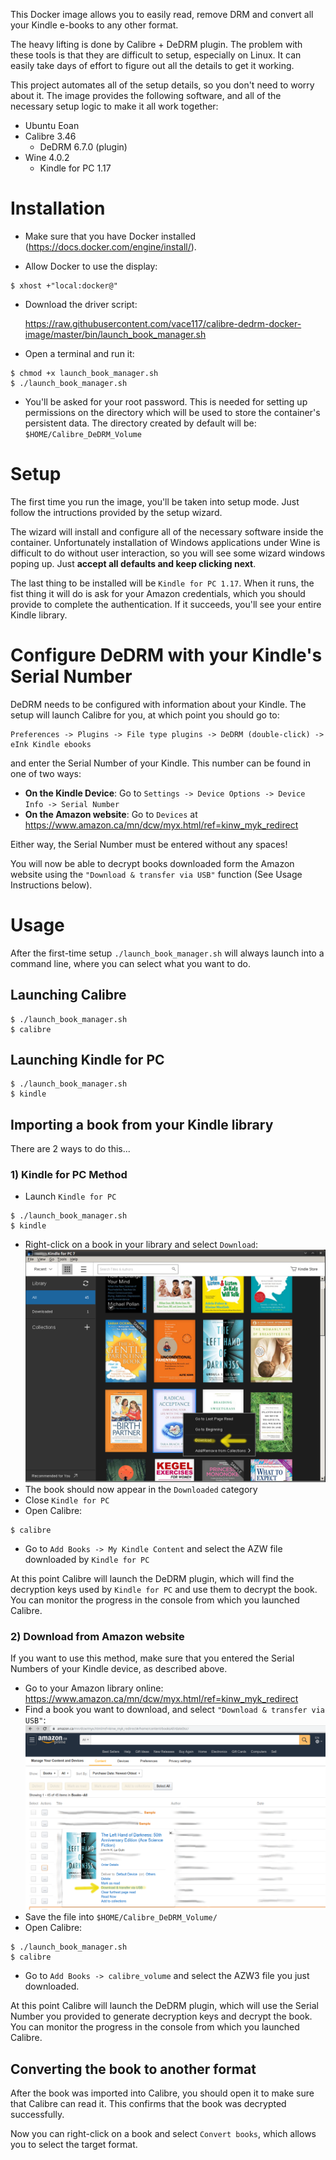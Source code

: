 This Docker image allows you to easily read, remove DRM and convert all your Kindle e-books to any other format.

The heavy lifting is done by Calibre + DeDRM plugin. The problem with these tools is that they are difficult to setup, especially on Linux. It can easily take days of effort to figure out all the details to get it working. 

This project automates all of the setup details, so you don't need to worry about it. The image provides the following software, and all of the necessary setup logic to make it all work together:
* Ubuntu Eoan
* Calibre 3.46
  * DeDRM 6.7.0 (plugin)
* Wine 4.0.2
  * Kindle for PC 1.17


# Installation
* Make sure that you have Docker installed (https://docs.docker.com/engine/install/).

* Allow Docker to use the display:
```text
$ xhost +"local:docker@"
```

* Download the driver script: 
   
    https://raw.githubusercontent.com/vace117/calibre-dedrm-docker-image/master/bin/launch_book_manager.sh
   
* Open a terminal and run it:
```text
$ chmod +x launch_book_manager.sh
$ ./launch_book_manager.sh
```

* You'll be asked for your root password. This is needed for setting up permissions on the directory which will be used to store the container's persistent data. The directory created by default will be: `$HOME/Calibre_DeDRM_Volume`

# Setup
The first time you run the image, you'll be taken into setup mode. Just follow the intructions provided by the setup wizard.

The wizard will install and configure all of the necessary software inside the container. Unfortunately installation of Windows applications under Wine is difficult to do without user interaction, so you will see some wizard windows poping up. Just **accept all defaults and keep clicking next**.

The last thing to be installed will be `Kindle for PC 1.17`. When it runs, the fist thing it will do is ask for your Amazon credentials, which you should provide to complete the authentication. If it succeeds, you'll see your entire Kindle library.

# Configure DeDRM with your Kindle's Serial Number
DeDRM needs to be configured with information about your Kindle. The setup will launch Calibre for you, at which point you should go to:
```text
Preferences -> Plugins -> File type plugins -> DeDRM (double-click) -> eInk Kindle ebooks
```
and enter the Serial Number of your Kindle. This number can be found in one of two ways:
* **On the Kindle Device**: Go to `Settings -> Device Options -> Device Info -> Serial Number`
* **On the Amazon website**: Go to `Devices` at https://www.amazon.ca/mn/dcw/myx.html/ref=kinw_myk_redirect

Either way, the Serial Number must be entered without any spaces!

You will now be able to decrypt books downloaded form the Amazon website using the `"Download & transfer via USB"` function (See Usage Instructions below).

# Usage
After the first-time setup `./launch_book_manager.sh` will always launch into a command line, where you can select what you want to do.

## Launching Calibre
```text
$ ./launch_book_manager.sh
$ calibre
```
## Launching Kindle for PC
```text
$ ./launch_book_manager.sh
$ kindle
```


## Importing a book from your Kindle library
There are 2 ways to do this...

### 1) Kindle for PC Method
* Launch `Kindle for PC`
```text
$ ./launch_book_manager.sh
$ kindle
```
* Right-click on a book in your library and select `Download`:
![Kindle for PC Download](images/kindle_pc_download.png "Kindle for PC Download")
* The book should now appear in the `Downloaded` category
* Close `Kindle for PC`
* Open Calibre:
```text
$ calibre
```
* Go to `Add Books -> My Kindle Content` and select the AZW file downloaded by `Kindle for PC` 

At this point Calibre will launch the DeDRM plugin, which will find the decryption keys used by `Kindle for PC` and use them to decrypt the book. You can monitor the progress in the console from which you launched Calibre.

### 2) Download from Amazon website
If you want to use this method, make sure that you entered the Serial Numbers of your Kindle device, as described above.

* Go to your Amazon library online: https://www.amazon.ca/mn/dcw/myx.html/ref=kinw_myk_redirect
* Find a book you want to download, and select `"Download & transfer via USB"`:
![Download for USB](images/download_for_usb.png "Download for USB")
* Save the file into `$HOME/Calibre_DeDRM_Volume/`
* Open Calibre:
```text
$ ./launch_book_manager.sh
$ calibre
```
* Go to `Add Books -> calibre_volume` and select the AZW3 file you just downloaded.

At this point Calibre will launch the DeDRM plugin, which will use the Serial Number you provided to generate decryption keys and decrypt the book. You can monitor the progress in the console from which you launched Calibre.

## Converting the book to another format
After the book was imported into Calibre, you should open it to make sure that Calibre can read it. This confirms that the book was decrypted successfully. 

Now you can right-click on a book and select `Convert books`, which allows you to select the target format.
